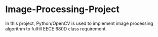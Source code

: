 # Image-Processing-Project
In this project, Python/OpenCV is used to implement image processing algorithm to fulfill EECE 680D class requirement.
